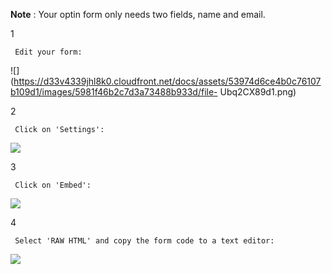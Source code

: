 **Note** : Your optin form only needs two fields, name and email.

1

     Edit your form: 

![](https://d33v4339jhl8k0.cloudfront.net/docs/assets/53974d6ce4b0c76107b109d1/images/5981f46b2c7d3a73488b933d/file-
Ubq2CX89d1.png)

2

     Click on 'Settings': 

![](https://d33v4339jhl8k0.cloudfront.net/docs/assets/53974d6ce4b0c76107b109d1/images/5b3404812c7d3a0fa9a38757/file-k3AfngpklN.png)

3

     Click on 'Embed': 

![](https://d33v4339jhl8k0.cloudfront.net/docs/assets/53974d6ce4b0c76107b109d1/images/5981f4e8042863033a1b93bd/file-l2Y7AWI1wB.png)

4

     Select 'RAW HTML' and copy the form code to a text editor: 

![](https://d33v4339jhl8k0.cloudfront.net/docs/assets/53974d6ce4b0c76107b109d1/images/5981f52c2c7d3a73488b9347/file-55GbfcrI0S.png)

